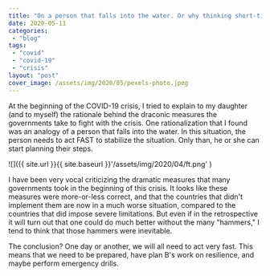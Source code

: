 ```yaml
---
title: "On a person that falls into the water. Or why thinking short-time is a good strategy in times of crisis"
date: 2020-05-11
categories: 
 - "blog"
tags: 
 - "covid"
 - "covid-19"
 - "crisis"
layout: "post"
cover_image: /assets/img/2020/05/pexels-photo.jpeg
---
```


At the beginning of the COVID-19 crisis, I tried to explain to my daughter (and to myself) the rationale behind the draconic measures the governments take to fight with the crisis. One rationalization that I found was an analogy of a person that falls into the water. In this situation, the person needs to act FAST to stabilize the situation. Only than, he or she can start planning their steps.

![]({{ site.url }}{{ site.baseurl }}'/assets/img/2020/04/ft.png' )

I have been very vocal criticizing the dramatic measures that many governments took in the beginning of this crisis. It looks like these measures were more-or-less correct, and that the countries that didn't implement them are now in a much worse situation, compared to the countries that did impose severe limitations. But even if in the retrospective it will turn out that one could do much better without the many "hammers," I tend to think that those hammers were inevitable. 

The conclusion? One day or another, we will all need to act very fast. This means that we need to be prepared, have plan B's work on resilience, and maybe perform emergency drills.
